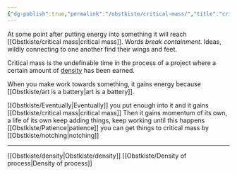 ```yaml
---
{"dg-publish":true,"permalink":"/obstkiste/critical-mass/","title":"critical mass","tags":["meta","definition"]}
---
```


 At some point after putting energy into something it will reach [[Obstkiste/critical mass\|critical mass]]. Words *break containment*. Ideas, wildly connecting to one another find their wings and feet. 

Critical mass is the undefinable time in the process of a project where a certain amount of [density](Obstkiste/density.md) has been earned.

When you make work towards something, it gains energy because [[Obstkiste/art is a battery\|art is a battery]].

[[Obstkiste/Eventually\|Eventually]] you put enough into it and it gains [[Obstkiste/critical mass\|critical mass]]
Then it gains momentum of its own, a life of its own
keep adding things, keep working until this happens [[Obstkiste/Patience\|patience]]
you can get things to critical mass by [[Obstkiste/notching\|notching]]


---

[[Obstkiste/density\|Obstkiste/density]]
[[Obstkiste/Density of process\|Density of process]]